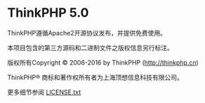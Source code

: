 ThinkPHP 5.0
===============


ThinkPHP遵循Apache2开源协议发布，并提供免费使用。

本项目包含的第三方源码和二进制文件之版权信息另行标注。

版权所有Copyright © 2006-2016 by ThinkPHP (http://thinkphp.cn)


ThinkPHP® 商标和著作权所有者为上海顶想信息科技有限公司。

更多细节参阅 [LICENSE.txt](LICENSE.txt)
